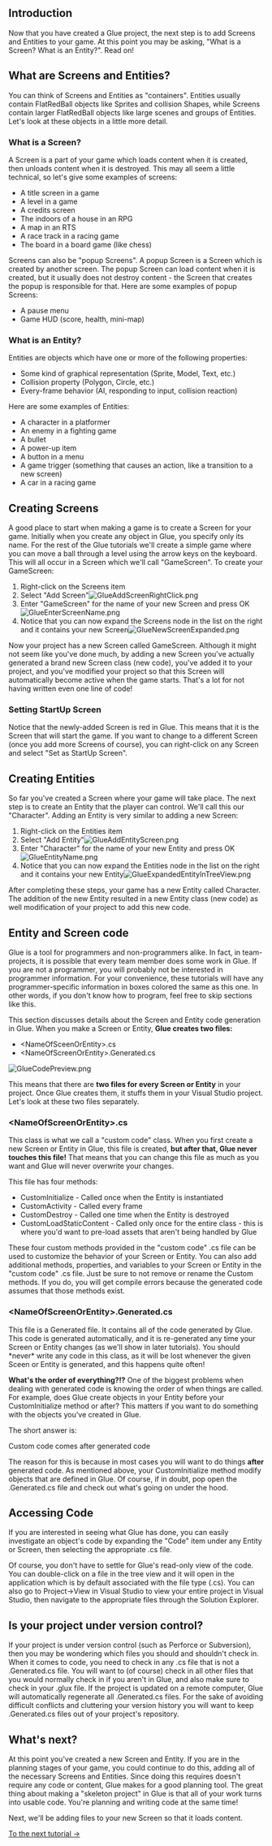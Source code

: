 ## Introduction

Now that you have created a Glue project, the next step is to add Screens and Entities to your game. At this point you may be asking, "What is a Screen? What is an Entity?". Read on!

## What are Screens and Entities?

You can think of Screens and Entities as "containers". Entities usually contain FlatRedBall objects like Sprites and collision Shapes, while Screens contain larger FlatRedBall objects like large scenes and groups of Entities. Let's look at these objects in a little more detail.

### What is a Screen?

A Screen is a part of your game which loads content when it is created, then unloads content when it is destroyed. This may all seem a little technical, so let's give some examples of screens:

-   A title screen in a game
-   A level in a game
-   A credits screen
-   The indoors of a house in an RPG
-   A map in an RTS
-   A race track in a racing game
-   The board in a board game (like chess)

Screens can also be "popup Screens". A popup Screen is a Screen which is created by another screen. The popup Screen can load content when it is created, but it usually does not destroy content - the Screen that creates the popup is responsible for that. Here are some examples of popup Screens:

-   A pause menu
-   Game HUD (score, health, mini-map)

### What is an Entity?

Entities are objects which have one or more of the following properties:

-   Some kind of graphical representation (Sprite, Model, Text, etc.)
-   Collision property (Polygon, Circle, etc.)
-   Every-frame behavior (AI, responding to input, collision reaction)

Here are some examples of Entities:

-   A character in a platformer
-   An enemy in a fighting game
-   A bullet
-   A power-up item
-   A button in a menu
-   A game trigger (something that causes an action, like a transition to a new screen)
-   A car in a racing game

## Creating Screens

A good place to start when making a game is to create a Screen for your game. Initially when you create any object in Glue, you specify only its name. For the rest of the Glue tutorials we'll create a simple game where you can move a ball through a level using the arrow keys on the keyboard. This will all occur in a Screen which we'll call "GameScreen". To create your GameScreen:

1.  Right-click on the Screens item
2.  Select "Add Screen"![GlueAddScreenRightClick.png](/media/migrated_media-GlueAddScreenRightClick.png)
3.  Enter "GameScreen" for the name of your new Screen and press OK![GlueEnterScreenName.png](/media/migrated_media-GlueEnterScreenName.png)
4.  Notice that you can now expand the Screens node in the list on the right and it contains your new Screen![GlueNewScreenExpanded.png](/media/migrated_media-GlueNewScreenExpanded.png)

Now your project has a new Screen called GameScreen. Although it might not seem like you've done much, by adding a new Screen you've actually generated a brand new Screen class (new code), you've added it to your project, and you've modified your project so that this Screen will automatically become active when the game starts. That's a lot for not having written even one line of code!

### Setting StartUp Screen

Notice that the newly-added Screen is red in Glue. This means that it is the Screen that will start the game. If you want to change to a different Screen (once you add more Screens of course), you can right-click on any Screen and select "Set as StartUp Screen".

## Creating Entities

So far you've created a Screen where your game will take place. The next step is to create an Entity that the player can control. We'll call this our "Character". Adding an Entity is very similar to adding a new Screen:

1.  Right-click on the Entities item
2.  Select "Add Entity"![GlueAddEntityScreen.png](/media/migrated_media-GlueAddEntityScreen.png)
3.  Enter "Character" for the name of your new Entity and press OK![GlueEntityName.png](/media/migrated_media-GlueEntityName.png)
4.  Notice that you can now expand the Entities node in the list on the right and it contains your new Entity![GlueExpandedEntityInTreeView.png](/media/migrated_media-GlueExpandedEntityInTreeView.png)

After completing these steps, your game has a new Entity called Character. The addition of the new Entity resulted in a new Entity class (new code) as well modification of your project to add this new code.

## Entity and Screen code

Glue is a tool for programmers and non-programmers alike. In fact, in team-projects, it is possible that every team member does some work in Glue. If you are not a programmer, you will probably not be interested in programmer information. For your convenience, these tutorials will have any programmer-specific information in boxes colored the same as this one. In other words, if you don't know how to program, feel free to skip sections like this.

This section discusses details about the Screen and Entity code generation in Glue. When you make a Screen or Entity, **Glue creates two files:**

-   \<NameOfSceenOrEntity\>.cs
-   \<NameOfScreenOrEntity\>.Generated.cs

![GlueCodePreview.png](/media/migrated_media-GlueCodePreview.png)

This means that there are **two files for every Screen or Entity** in your project. Once Glue creates them, it stuffs them in your Visual Studio project. Let's look at these two files separately.

### \<NameOfScreenOrEntity\>.cs

This class is what we call a "custom code" class. When you first create a new Screen or Entity in Glue, this file is created, **but after that, Glue never touches this file!** That means that you can change this file as much as you want and Glue will never overwrite your changes.

This file has four methods:

-   CustomInitialize - Called once when the Entity is instantiated
-   CustomActivity - Called every frame
-   CustomDestroy - Called one time when the Entity is destroyed
-   CustomLoadStaticContent - Called only once for the entire class - this is where you'd want to pre-load assets that aren't being handled by Glue

These four custom methods provided in the "custom code" .cs file can be used to customize the behavior of your Screen or Entity. You can also add additional methods, properties, and variables to your Screen or Entity in the "custom code" .cs file. Just be sure to not remove or rename the Custom methods. If you do, you will get compile errors because the generated code assumes that those methods exist.

### \<NameOfScreenOrEntity\>.Generated.cs

This file is a Generated file. It contains all of the code generated by Glue. This code is generated automatically, and it is re-generated any time your Screen or Entity changes (as we'll show in later tutorials). You should \*never\* write any code in this class, as it will be lost whenever the given Sceen or Entity is generated, and this happens quite often!

**What's the order of everything?!?** One of the biggest problems when dealing with generated code is knowing the order of when things are called. For example, does Glue create objects in your Entity before your CustomInitialize method or after? This matters if you want to do something with the objects you've created in Glue.

The short answer is:

Custom code comes after generated code

The reason for this is because in most cases you will want to do things **after** generated code. As mentioned above, your CustomInitialize method modify objects that are defined in Glue. Of course, if in doubt, pop open the .Generated.cs file and check out what's going on under the hood.

## Accessing Code

If you are interested in seeing what Glue has done, you can easily investigate an object's code by expanding the "Code" item under any Entity or Screen, then selecting the appropriate .cs file.

Of course, you don't have to settle for Glue's read-only view of the code. You can double-click on a file in the tree view and it will open in the application which is by default associated with the file type (.cs). You can also go to Project-\>View in Visual Studio to view your entire project in Visual Studio, then navigate to the appropriate files through the Solution Explorer.

## Is your project under version control?

If your project is under version control (such as Perforce or Subversion), then you may be wondering which files you should and shouldn't check in. When it comes to code, you need to check in any .cs file that is not a .Generated.cs file. You will want to (of course) check in all other files that you would normally check in if you aren't in Glue, and also make sure to check in your .glux file. If the project is updated on a remote computer, Glue will automatically regenerate all .Generated.cs files. For the sake of avoiding difficult conflicts and cluttering your version history you will want to keep .Generated.cs files out of your project's repository.

## What's next?

At this point you've created a new Screen and Entity. If you are in the planning stages of your game, you could continue to do this, adding all of the necessary Screens and Entities. Since doing this requires doesn't require any code or content, Glue makes for a good planning tool. The great thing about making a "skeleton project" in Glue is that all of your work turns into usable code. You're planning and writing code at the same time!

Next, we'll be adding files to your new Screen so that it loads content.

[To the next tutorial -\>](/frb/docs/index.php?title=Glue:Tutorials:Adding_files_to_Screens.md "Glue:Tutorials:Adding files to Screens")
